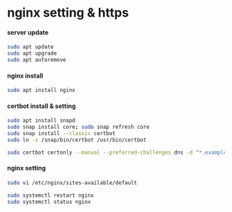 # nginx setting & https

#### server update
```sh
sudo apt update
sudo apt upgrade
sudo apt autoremove
```

#### nginx install
```sh
sudo apt install nginx
```

#### certbot install & setting
```sh
sudo apt install snapd
sudo snap install core; sudo snap refresh core
sudo snap install --classic certbot
sudo ln -s /snap/bin/certbot /usr/bin/certbot

sudo certbot certonly --manual --preferred-challenges dns -d "*.example1.com" -d "example1.com"
```

#### nginx setting
```sh
sudo vi /etc/nginx/sites-available/default

sudo systemctl restart nginx
sudo systemctl status nginx
```